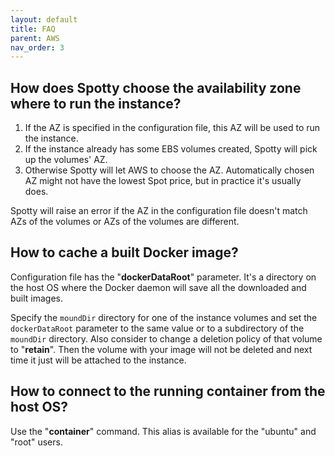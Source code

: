```yaml
---
layout: default
title: FAQ
parent: AWS
nav_order: 3
---
```


## How does Spotty choose the availability zone where to run the instance?

1. If the AZ is specified in the configuration file, this AZ will be used to run the instance.
2. If the instance already has some EBS volumes created, Spotty will pick up the volumes' AZ.
3. Otherwise Spotty will let AWS to choose the AZ. Automatically chosen AZ might not have the 
lowest Spot price, but in practice it's usually does.

Spotty will raise an error if the AZ in the configuration file doesn't match AZs of the volumes 
or AZs of the volumes are different.


## How to cache a built Docker image?

Configuration file has the "__dockerDataRoot__" parameter. It's a directory on
the host OS where the Docker daemon will save all the downloaded and built images.

Specify the `moundDir` directory for one of the instance volumes and set the `dockerDataRoot` parameter
to the same value or to a subdirectory of the `moundDir` directory. Also consider to change a deletion policy
of that volume to "__retain__". Then the volume with your image will not be deleted and next time it just will be attached
to the instance.

## How to connect to the running container from the host OS?

Use the "__container__" command. This alias is available for the "ubuntu" and "root" users.
